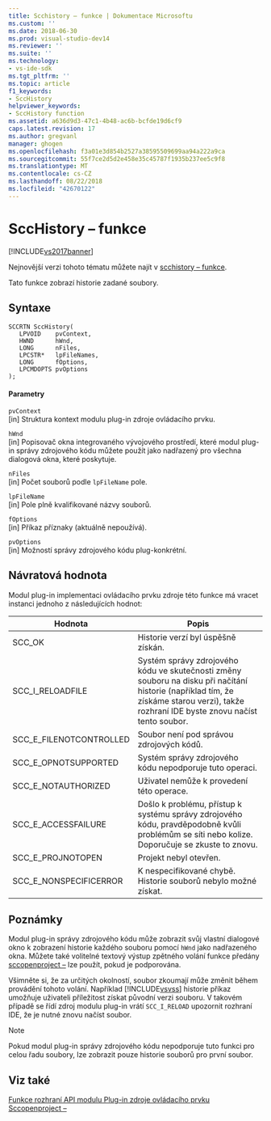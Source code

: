 ```yaml
---
title: Scchistory – funkce | Dokumentace Microsoftu
ms.custom: ''
ms.date: 2018-06-30
ms.prod: visual-studio-dev14
ms.reviewer: ''
ms.suite: ''
ms.technology:
- vs-ide-sdk
ms.tgt_pltfrm: ''
ms.topic: article
f1_keywords:
- SccHistory
helpviewer_keywords:
- SccHistory function
ms.assetid: a636d9d3-47c1-4b48-ac6b-bcfde19d6cf9
caps.latest.revision: 17
ms.author: gregvanl
manager: ghogen
ms.openlocfilehash: f3a01e3d854b2527a38595509699aa94a222a9ca
ms.sourcegitcommit: 55f7ce2d5d2e458e35c45787f1935b237ee5c9f8
ms.translationtype: MT
ms.contentlocale: cs-CZ
ms.lasthandoff: 08/22/2018
ms.locfileid: "42670122"
---
```

# <a name="scchistory-function"></a>SccHistory – funkce
[!INCLUDE[vs2017banner](../includes/vs2017banner.md)]

Nejnovější verzi tohoto tématu můžete najít v [scchistory – funkce](https://docs.microsoft.com/visualstudio/extensibility/scchistory-function).  
  
Tato funkce zobrazí historie zadané soubory.  
  
## <a name="syntax"></a>Syntaxe  
  
```cpp#  
SCCRTN SccHistory(  
   LPVOID    pvContext,  
   HWND      hWnd,  
   LONG      nFiles,  
   LPCSTR*   lpFileNames,  
   LONG      fOptions,  
   LPCMDOPTS pvOptions  
);  
```  
  
#### <a name="parameters"></a>Parametry  
 `pvContext`  
 [in] Struktura kontext modulu plug-in zdroje ovládacího prvku.  
  
 `hWnd`  
 [in] Popisovač okna integrovaného vývojového prostředí, které modul plug-in správy zdrojového kódu můžete použít jako nadřazený pro všechna dialogová okna, které poskytuje.  
  
 `nFiles`  
 [in] Počet souborů podle `lpFileName` pole.  
  
 `lpFileName`  
 [in] Pole plně kvalifikované názvy souborů.  
  
 `fOptions`  
 [in] Příkaz příznaky (aktuálně nepoužívá).  
  
 `pvOptions`  
 [in] Možností správy zdrojového kódu plug-konkrétní.  
  
## <a name="return-value"></a>Návratová hodnota  
 Modul plug-in implementaci ovládacího prvku zdroje této funkce má vracet instanci jednoho z následujících hodnot:  
  
|Hodnota|Popis|  
|-----------|-----------------|  
|SCC_OK|Historie verzí byl úspěšně získán.|  
|SCC_I_RELOADFILE|Systém správy zdrojového kódu ve skutečnosti změny souboru na disku při načítání historie (například tím, že získáme starou verzi), takže rozhraní IDE byste znovu načíst tento soubor.|  
|SCC_E_FILENOTCONTROLLED|Soubor není pod správou zdrojových kódů.|  
|SCC_E_OPNOTSUPPORTED|Systém správy zdrojového kódu nepodporuje tuto operaci.|  
|SCC_E_NOTAUTHORIZED|Uživatel nemůže k provedení této operace.|  
|SCC_E_ACCESSFAILURE|Došlo k problému, přístup k systému správy zdrojového kódu, pravděpodobně kvůli problémům se síti nebo kolize. Doporučuje se zkuste to znovu.|  
|SCC_E_PROJNOTOPEN|Projekt nebyl otevřen.|  
|SCC_E_NONSPECIFICERROR|K nespecifikované chybě. Historie souborů nebylo možné získat.|  
  
## <a name="remarks"></a>Poznámky  
 Modul plug-in správy zdrojového kódu může zobrazit svůj vlastní dialogové okno k zobrazení historie každého souboru pomocí `hWnd` jako nadřazeného okna. Můžete také volitelné textový výstup zpětného volání funkce předány [sccopenproject –](../extensibility/sccopenproject-function.md) lze použít, pokud je podporována.  
  
 Všimněte si, že za určitých okolností, soubor zkoumají může změnit během provádění tohoto volání. Například [!INCLUDE[vsvss](../includes/vsvss-md.md)] historie příkaz umožňuje uživateli příležitost získat původní verzi souboru. V takovém případě se řídí zdroj modulu plug-in vrátí `SCC_I_RELOAD` upozornit rozhraní IDE, že je nutné znovu načíst soubor.  
  
> [!NOTE]
>  Pokud modul plug-in správy zdrojového kódu nepodporuje tuto funkci pro celou řadu soubory, lze zobrazit pouze historie souborů pro první soubor.  
  
## <a name="see-also"></a>Viz také  
 [Funkce rozhraní API modulu Plug-in zdroje ovládacího prvku](../extensibility/source-control-plug-in-api-functions.md)   
 [Sccopenproject –](../extensibility/sccopenproject-function.md)


